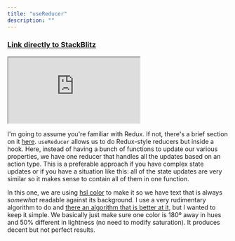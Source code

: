 ```yaml
---
title: "useReducer"
description: ""
---
```


### [Link directly to StackBlitz][ref]

<iframe src="https://stackblitz.com/edit/ir5?embed=1&view=both&file=src/routes/UseReducer.jsx&hideExplorer=1&initialPath=/useReducer"></iframe>

I'm going to assume you're familiar with Redux. If not, there's a brief section on it [here](redux-getting-started). `useReducer` allows us to do Redux-style reducers but inside a hook. Here, instead of having a bunch of functions to update our various properties, we have one reducer that handles all the updates based on an action type. This is a preferable approach if you have complex state updates or if you have a situation like this: all of the state updates are very similar so it makes sense to contain all of them in one function.

In this one, we are using [hsl color][hsl] to make it so we have text that is always _somewhat_ readable against its background. I use a very rudimentary algorithm to do and [there an algorithm that is better at it][lab], but I wanted to keep it simple. We basically just make sure one color is 180º away in hues and 50% different in lightness (no need to modify saturation). It produces decent but not perfect results.

[ref]: https://stackblitz.com/edit/ir5?view=both&file=src/routes/UseReducer.jsx&hideExplorer=1&initialPath=/useReducer
[lab]: https://en.wikipedia.org/wiki/CIELAB_color_space
[hsl]: https://en.wikipedia.org/wiki/HSL_and_HSV
